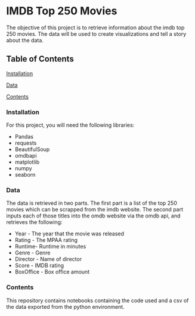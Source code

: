 # IMDB Top 250 Movies
The objective of this project is to retrieve information about the imdb top 250 movies. The data will be used to create visualizations and tell a story about the data.

## Table of Contents
[Installation](#Installation)

[Data](#Data)

[Contents](#Contents)

### Installation
For this project, you will need the following libraries:
* Pandas
* requests
* BeautifulSoup
* omdbapi
* matplotlib
* numpy
* seaborn


### Data
The data is retrieved in two parts. The first part is a list of the top 250 movies which can be scrapped from the imdb website. The second part inputs each of those titles into the omdb website via the omdb api, and retrieves the following:
* Year - The year that the movie was released
* Rating - The MPAA rating
* Runtime- Runtime in minutes
* Genre - Genre
* Director - Name of director
* Score - IMDB rating
* BoxOffice - Box office amount


### Contents
This repository contains notebooks containing the code used and a csv of the data exported from the python environment.


